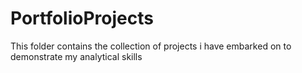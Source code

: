 # PortfolioProjects
This folder contains the collection of projects i have embarked on to demonstrate my analytical skills
